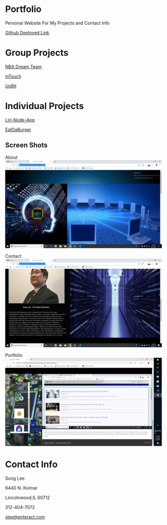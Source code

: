 # Portfolio

Personal Website For My Projects and Contact Info

 [Github Deployed Link](https://sungsoolee2.github.io/developer-portfolio/) 

# Group Projects

[NBA Dream Team](https://drive.google.com/file/d/1SgVplw4lab7C613eOn6gpeG1jHmacWaM/view)

[inTouch](https://drive.google.com/file/d/1Y5yFGbi7o1O4_1aUpn7zzYNKoI-h6pof/view?usp=sharing)

[UpBit](https://drive.google.com/file/d/1aDF-X-xB6eF7m2S9AK5EJ1kjxpvuBAh5/view)


# Individual Projects

[Liri-Node-App](https://drive.google.com/file/d/1jQ6hxe9savm8kt4ekq5OKnYguAlxWnQX/view)

[EatDaBurger](https://drive.google.com/file/d/1k4miOq1rV417KXvTZ66QapXl613HK51J/view)


## Screen Shots

About
![Screen shot](./assets/screenshots/dev1.png)

Contact
![Screen shot2](./assets/screenshots/dev2.png)

Portfolio
![Screen shot2](./assets/screenshots/dev3.png)


# Contact Info

Sung Lee

6440 N. Kolmar

Lincolnwood,IL 60712

312-404-7072

slee@enteract.com
